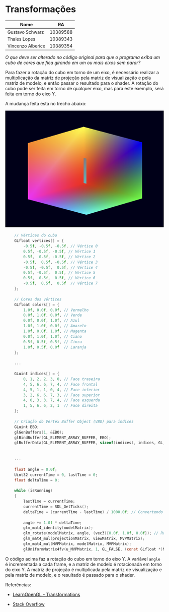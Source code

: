 # Transformações

| Nome             | RA       |
|------------------|----------|
| Gustavo Schwarz  | 10389588 |
| Thales Lopes     | 10389343 |
| Vincenzo Alberice| 10389354 |

*O que deve ser alterado no código original para que o programa exiba um cubo de cores que fica girando em um ou mais eixos sem parar?*

Para fazer a rotação do cubo em torno de um eixo, é necessário realizar a multiplicação da matriz de projeção pela matriz de visualização e pela matriz de modelo, e então passar o resultado para o shader. A rotação do cubo pode ser feita em torno de qualquer eixo, mas para este exemplo, será feita em torno do eixo Y.

A mudança feita está no trecho abaixo: 

![cubo](./cubo.png)

```c
    // Vértices do cubo
    GLfloat vertices[] = {
        -0.5f, -0.5f, -0.5f, // Vértice 0
        0.5f, -0.5f, -0.5f, // Vértice 1
        0.5f,  0.5f, -0.5f, // Vértice 2
        -0.5f,  0.5f, -0.5f, // Vértice 3
        -0.5f, -0.5f,  0.5f, // Vértice 4
        0.5f, -0.5f,  0.5f, // Vértice 5
        0.5f,  0.5f,  0.5f, // Vértice 6
        -0.5f,  0.5f,  0.5f  // Vértice 7
    };

    // Cores dos vértices
    GLfloat colors[] = {
        1.0f, 0.0f, 0.0f, // Vermelho
        0.0f, 1.0f, 0.0f, // Verde
        0.0f, 0.0f, 1.0f, // Azul
        1.0f, 1.0f, 0.0f, // Amarelo
        1.0f, 0.0f, 1.0f, // Magenta
        0.0f, 1.0f, 1.0f, // Ciano
        0.5f, 0.5f, 0.5f, // Cinza
        1.0f, 0.5f, 0.0f  // Laranja
    };

    ...

    GLuint indices[] = {
        0, 1, 2, 2, 3, 0, // Face traseira
        4, 5, 6, 6, 7, 4, // Face frontal
        4, 5, 1, 1, 0, 4, // Face inferior
        3, 2, 6, 6, 7, 3, // Face superior
        4, 0, 3, 3, 7, 4, // Face esquerda
        1, 5, 6, 6, 2, 1  // Face direita
    };

    // Criação do Vertex Buffer Object (VBO) para índices
    GLuint EBO;
    glGenBuffers(1, &EBO);
    glBindBuffer(GL_ELEMENT_ARRAY_BUFFER, EBO);
    glBufferData(GL_ELEMENT_ARRAY_BUFFER, sizeof(indices), indices, GL_STATIC_DRAW);


    ...

    float angle = 0.0f;
    Uint32 currentTime = 0, lastTime = 0;
    float deltaTime = 0;

    while (isRunning)
    {
        lastTime = currentTime;
        currentTime = SDL_GetTicks();
        deltaTime = (currentTime - lastTime) / 1000.0f; // Convertendo milissegundos em segundos

        angle += 1.0f * deltaTime;
        glm_mat4_identity(modelMatrix);
        glm_rotate(modelMatrix, angle, (vec3){0.0f, 1.0f, 0.0f}); // Rotação em torno do eixo Y
        glm_mat4_mul(projectionMatrix, viewMatrix, MVPMatrix); 
        glm_mat4_mul(MVPMatrix, modelMatrix, MVPMatrix); 
        glUniformMatrix4fv(u_MVPMatrix, 1, GL_FALSE, (const GLfloat *)MVPMatrix);
```



O código acima faz a rotação do cubo em torno do eixo Y. A variável `angle` é incrementada a cada frame, e a matriz de modelo é rotacionada em torno do eixo Y. A matriz de projeção é multiplicada pela matriz de visualização e pela matriz de modelo, e o resultado é passado para o shader. 


Referências: 

- [LearnOpenGL - Transformations](https://learnopengl.com/Getting-started/Transformations)

- [Stack Overflow](https://stackoverflow.com/questions/59570789/opengl-triangle-rotates-wrong)